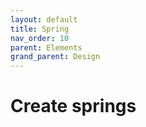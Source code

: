 ```yaml
---
layout: default
title: Spring
nav_order: 10
parent: Elements
grand_parent: Design
---
```


# Create springs